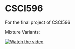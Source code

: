 # CSCI596
For the final project of CSCI596


Mixture Variants:

[![Watch the video](https://i.stack.imgur.com/Vp2cE.png)](https://youtu.be/XHUriGTiNbc)


